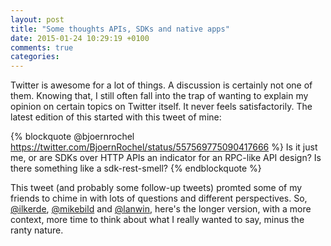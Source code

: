 ```yaml
---
layout: post
title: "Some thoughts APIs, SDKs and native apps"
date: 2015-01-24 10:29:19 +0100
comments: true
categories: 
---
```

Twitter is awesome for a lot of things. A discussion is certainly not one of them. Knowing that, I still often fall into the trap of wanting to explain my opinion on certain topics on Twitter itself. It never feels satisfactorily.  The latest edition of this started with this tweet of mine:

{% blockquote @bjoernrochel https://twitter.com/BjoernRochel/status/557569775090417666 %}
Is it just me, or are SDKs over HTTP APIs an indicator for an RPC-like API design?
Is there something like a sdk-rest-smell?
{% endblockquote %}

This tweet (and probably some follow-up tweets) promted some of my friends to chime in with lots of questions and different perspectives. So, [@ilkerde](https://twitter.com/ilkerde), [@mikebild](https://twitter.com/mikebild) and [@lanwin](https://twitter.com/lanwin), here's the longer version, with a more context, more time to think about what I really wanted to say, minus the ranty nature.

